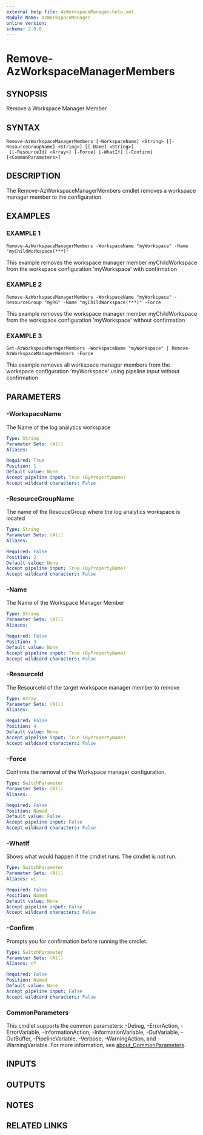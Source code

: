 ```yaml
---
external help file: AzWorkspaceManager-help.xml
Module Name: AzWorkspaceManager
online version:
schema: 2.0.0
---
```


# Remove-AzWorkspaceManagerMembers

## SYNOPSIS
Remove a Workspace Manager Member

## SYNTAX

```
Remove-AzWorkspaceManagerMembers [-WorkspaceName] <String> [[-ResourceGroupName] <String>] [[-Name] <String>]
 [[-ResourceId] <Array>] [-Force] [-WhatIf] [-Confirm] [<CommonParameters>]
```

## DESCRIPTION
The Remove-AzWorkspaceManagerMembers cmdlet removes a workspace manager member to the configuration.

## EXAMPLES

### EXAMPLE 1
```
Remove-AzWorkspaceManagerMembers -WorkspaceName "myWorkspace" -Name "myChildWorkspace(***)"
```

This example removes the workspace manager member myChildWorkspace from the workspace configuration 'myWorkspace' with confirmation

### EXAMPLE 2
```
Remove-AzWorkspaceManagerMembers -WorkspaceName "myWorkspace" -ResourceGroup "myRG" -Name "myChildWorkspace(***)" -Force
```

This example removes the workspace manager member myChildWorkspace from the workspace configuration 'myWorkspace' without confirmation

### EXAMPLE 3
```
Get-AzWorkspaceManagerMembers -WorkspaceName "myWorkspace" | Remove-AzWorkspaceManagerMembers -Force
```

This example removes all workspace manager members from the workspace configuration 'myWorkspace' using pipeline input without confirmation

## PARAMETERS

### -WorkspaceName
The Name of the log analytics workspace

```yaml
Type: String
Parameter Sets: (All)
Aliases:

Required: True
Position: 1
Default value: None
Accept pipeline input: True (ByPropertyName)
Accept wildcard characters: False
```

### -ResourceGroupName
The name of the ResouceGroup where the log analytics workspace is located

```yaml
Type: String
Parameter Sets: (All)
Aliases:

Required: False
Position: 2
Default value: None
Accept pipeline input: True (ByPropertyName)
Accept wildcard characters: False
```

### -Name
The Name of the Workspace Manager Member

```yaml
Type: String
Parameter Sets: (All)
Aliases:

Required: False
Position: 3
Default value: None
Accept pipeline input: True (ByPropertyName)
Accept wildcard characters: False
```

### -ResourceId
The ResourceId of the target workspace manager member to remove

```yaml
Type: Array
Parameter Sets: (All)
Aliases:

Required: False
Position: 4
Default value: None
Accept pipeline input: True (ByPropertyName)
Accept wildcard characters: False
```

### -Force
Confirms the removal of the Workspace manager configuration.

```yaml
Type: SwitchParameter
Parameter Sets: (All)
Aliases:

Required: False
Position: Named
Default value: False
Accept pipeline input: False
Accept wildcard characters: False
```

### -WhatIf
Shows what would happen if the cmdlet runs.
The cmdlet is not run.

```yaml
Type: SwitchParameter
Parameter Sets: (All)
Aliases: wi

Required: False
Position: Named
Default value: None
Accept pipeline input: False
Accept wildcard characters: False
```

### -Confirm
Prompts you for confirmation before running the cmdlet.

```yaml
Type: SwitchParameter
Parameter Sets: (All)
Aliases: cf

Required: False
Position: Named
Default value: None
Accept pipeline input: False
Accept wildcard characters: False
```

### CommonParameters
This cmdlet supports the common parameters: -Debug, -ErrorAction, -ErrorVariable, -InformationAction, -InformationVariable, -OutVariable, -OutBuffer, -PipelineVariable, -Verbose, -WarningAction, and -WarningVariable. For more information, see [about_CommonParameters](http://go.microsoft.com/fwlink/?LinkID=113216).

## INPUTS

## OUTPUTS

## NOTES

## RELATED LINKS
